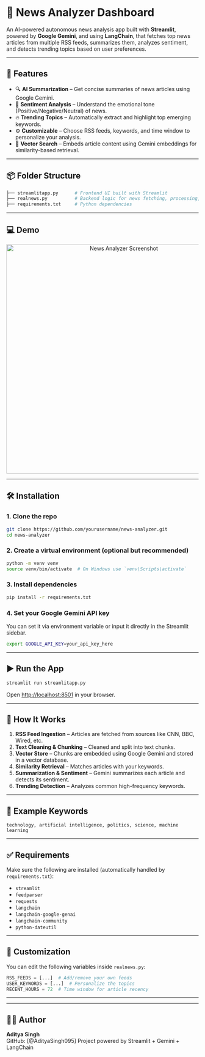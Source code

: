 # 📰 News Analyzer Dashboard

An AI-powered autonomous news analysis app built with **Streamlit**, powered by **Google Gemini**, and using **LangChain**, that fetches top news articles from multiple RSS feeds, summarizes them, analyzes sentiment, and detects trending topics based on user preferences.

---

## 🚀 Features

- 🔍 **AI Summarization** – Get concise summaries of news articles using Google Gemini.
- 💬 **Sentiment Analysis** – Understand the emotional tone (Positive/Negative/Neutral) of news.
- 🔥 **Trending Topics** – Automatically extract and highlight top emerging keywords.
- ⚙️ **Customizable** – Choose RSS feeds, keywords, and time window to personalize your analysis.
- 🧠 **Vector Search** – Embeds article content using Gemini embeddings for similarity-based retrieval.

---

## 📦 Folder Structure

```bash
├── streamlitapp.py      # Frontend UI built with Streamlit
├── realnews.py          # Backend logic for news fetching, processing, summarization, sentiment
├── requirements.txt     # Python dependencies
```

---

## 💻 Demo

<p align="center">
  <img src="https://images.unsplash.com/photo-1588681664899-f142ff2dc9b1?auto=format&fit=crop&w=1200" alt="News Analyzer Screenshot" width="600"/>
</p>

---

## 🛠️ Installation

### 1. Clone the repo

```bash
git clone https://github.com/yourusername/news-analyzer.git
cd news-analyzer
```

### 2. Create a virtual environment (optional but recommended)

```bash
python -m venv venv
source venv/bin/activate  # On Windows use `venv\Scripts\activate`
```

### 3. Install dependencies

```bash
pip install -r requirements.txt
```

### 4. Set your Google Gemini API key

You can set it via environment variable or input it directly in the Streamlit sidebar.

```bash
export GOOGLE_API_KEY=your_api_key_here
```

---

## ▶️ Run the App

```bash
streamlit run streamlitapp.py
```

Open [http://localhost:8501](http://localhost:8501) in your browser.

---

## 🧠 How It Works

1. **RSS Feed Ingestion** – Articles are fetched from sources like CNN, BBC, Wired, etc.
2. **Text Cleaning & Chunking** – Cleaned and split into text chunks.
3. **Vector Store** – Chunks are embedded using Google Gemini and stored in a vector database.
4. **Similarity Retrieval** – Matches articles with your keywords.
5. **Summarization & Sentiment** – Gemini summarizes each article and detects its sentiment.
6. **Trending Detection** – Analyzes common high-frequency keywords.

---

## 🧪 Example Keywords

```text
technology, artificial intelligence, politics, science, machine learning
```

---

## ✅ Requirements

Make sure the following are installed (automatically handled by `requirements.txt`):

- `streamlit`
- `feedparser`
- `requests`
- `langchain`
- `langchain-google-genai`
- `langchain-community`
- `python-dateutil`

---

## 🧩 Customization

You can edit the following variables inside `realnews.py`:
```python
RSS_FEEDS = [...]  # Add/remove your own feeds
USER_KEYWORDS = [...]  # Personalize the topics
RECENT_HOURS = 72  # Time window for article recency
```

---

---

## 👨‍💻 Author

**Aditya Singh**  
GitHub: [@AdityaSingh095] 
Project powered by Streamlit + Gemini + LangChain  

